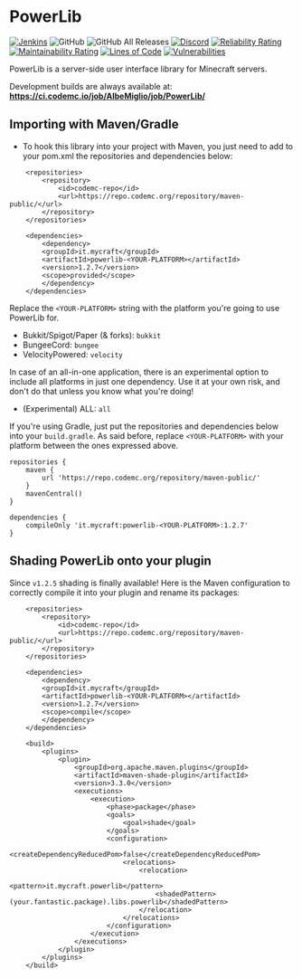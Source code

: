 # PowerLib

[![Jenkins](https://img.shields.io/jenkins/build?jobUrl=https%3A%2F%2Fci.codemc.io%2Fjob%2FAlbeMiglio%2Fjob%2FPowerLib%2F&color=bright-green)](https://ci.codemc.io/job/AlbeMiglio/job/PowerLib/)
![GitHub](https://img.shields.io/github/license/AlbeMiglio/PowerLib?color=bright-green&label=License)
![GitHub All Releases](https://img.shields.io/github/downloads/AlbeMiglio/PowerLib/total?color=brightgreen&label=Downloads)
[![Discord](https://img.shields.io/discord/618742870035398684?logo=Join%20on%20Discord&label=Discord)](https://discord.gg/UMhsCZk)
[![Reliability Rating](https://sonarcloud.io/api/project_badges/measure?project=AlbeMiglio_PowerLib&metric=reliability_rating)](https://sonarcloud.io/summary/new_code?id=AlbeMiglio_PowerLib)
[![Maintainability Rating](https://sonarcloud.io/api/project_badges/measure?project=AlbeMiglio_PowerLib&metric=sqale_rating)](https://sonarcloud.io/summary/new_code?id=AlbeMiglio_PowerLib)
[![Lines of Code](https://sonarcloud.io/api/project_badges/measure?project=AlbeMiglio_PowerLib&metric=ncloc)](https://sonarcloud.io/summary/new_code?id=AlbeMiglio_PowerLib)
[![Vulnerabilities](https://sonarcloud.io/api/project_badges/measure?project=AlbeMiglio_PowerLib&metric=vulnerabilities)](https://sonarcloud.io/summary/new_code?id=AlbeMiglio_PowerLib)

PowerLib is a server-side user interface library for Minecraft servers.

Development builds are always available at: **https://ci.codemc.io/job/AlbeMiglio/job/PowerLib/**

## Importing with Maven/Gradle

- To hook this library into your project with Maven, you just need to add to your pom.xml the repositories and
  dependencies below:

```
	<repositories>
	    <repository>
	        <id>codemc-repo</id>
	        <url>https://repo.codemc.org/repository/maven-public/</url>
	    </repository>
	</repositories>

	<dependencies>
	    <dependency>
  		<groupId>it.mycraft</groupId>
  		<artifactId>powerlib-<YOUR-PLATFORM></artifactId>
  		<version>1.2.7</version>
		<scope>provided</scope>
	    </dependency>
	</dependencies>
```

Replace the `<YOUR-PLATFORM>` string with the platform you're going to use PowerLib for.

- Bukkit/Spigot/Paper (& forks): `bukkit`
- BungeeCord: `bungee`
- VelocityPowered: `velocity`

In case of an all-in-one application, there is an experimental option
to include all platforms in just one dependency. Use it at your own
risk, and don't do that unless you know what you're doing!

- (Experimental) ALL: `all`

If you're using Gradle, just put the repositories and dependencies below into your `build.gradle`. As said before,
replace `<YOUR-PLATFORM>` with
your platform between the ones expressed above.

```
repositories {
    maven {
        url 'https://repo.codemc.org/repository/maven-public/'
    }
    mavenCentral()
}

dependencies {
    compileOnly 'it.mycraft:powerlib-<YOUR-PLATFORM>:1.2.7'
}
```

## Shading PowerLib onto your plugin

Since `v1.2.5` shading is finally available! Here is the Maven configuration to correctly compile it into
your plugin and rename its packages:

```
	<repositories>
	    <repository>
	        <id>codemc-repo</id>
	        <url>https://repo.codemc.org/repository/maven-public/</url>
	    </repository>
	</repositories>

	<dependencies>
	    <dependency>
  		<groupId>it.mycraft</groupId>
  		<artifactId>powerlib-<YOUR-PLATFORM></artifactId>
  		<version>1.2.7</version>
		<scope>compile</scope>
	    </dependency>
	</dependencies>
	
    <build>
        <plugins>
            <plugin>
                <groupId>org.apache.maven.plugins</groupId>
                <artifactId>maven-shade-plugin</artifactId>
                <version>3.3.0</version>
                <executions>
                    <execution>
                        <phase>package</phase>
                        <goals>
                            <goal>shade</goal>
                        </goals>
                        <configuration>
                            <createDependencyReducedPom>false</createDependencyReducedPom>
                            <relocations>
                                <relocation>
                                    <pattern>it.mycraft.powerlib</pattern>
                                    <shadedPattern>(your.fantastic.package).libs.powerlib</shadedPattern>
                                </relocation>
                            </relocations>
                        </configuration>
                    </execution>
                </executions>
            </plugin>
        </plugins>
    </build>
```